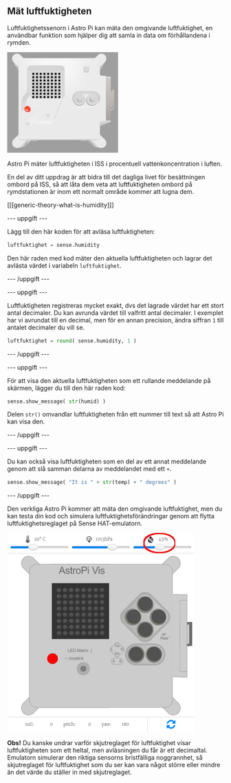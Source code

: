 ## Mät luftfuktigheten

Luftfuktighetssenorn i Astro Pi kan mäta den omgivande luftfuktighet, en användbar funktion som hjälper dig att samla in data om förhållandena i rymden.

![The Trinket Sense HAT emulator running a sample program which scrolls the humidity value across the LED matrix using white letters](images/M0_3.gif)

Astro Pi mäter luftfuktigheten i ISS i procentuell vattenkoncentration i luften.

En del av ditt uppdrag är att bidra till det dagliga livet för besättningen ombord på ISS, så att låta dem veta att luftfuktigheten ombord på rymdstationen är inom ett normalt område kommer att lugna dem.

[[[generic-theory-what-is-humidity]]]

--- uppgift ---

Lägg till den här koden för att avläsa luftfuktigheten:

```python
luftfuktighet = sense.humidity
```

Den här raden med kod mäter den aktuella luftfuktigheten och lagrar det avlästa värdet i variabeln `luftfuktighet`.

--- /uppgift ---

--- uppgift ---

Luftfuktigheten registreras mycket exakt, dvs det lagrade värdet har ett stort antal decimaler. Du kan avrunda värdet till valfritt antal decimaler. I exemplet har vi avrundat till en decimal, men för en annan precision, ändra siffran `1` till antalet decimaler du vill se.

```python
luftfuktighet = round( sense.humidity, 1 )
```

--- /uppgift ---

--- uppgift ---

För att visa den aktuella luftfuktigheten som ett rullande meddelande på skärmen, lägger du till den här raden kod:

```python
sense.show_message( str(humid) )
```

Delen `str()` omvandlar luftfuktigheten från ett nummer till text så att Astro Pi kan visa den.

--- /uppgift ---

--- uppgift ---

Du kan också visa luftfuktigheten som en del av ett annat meddelande genom att slå samman delarna av meddelandet med ett `+`.

```python
sense.show_message( "It is " + str(temp) + " degrees" )
```

--- /uppgift ---

Den verkliga Astro Pi kommer att mäta den omgivande luftfuktighet, men du kan testa din kod och simulera luftfuktighetsförändringar genom att flytta luftfuktighetsreglaget på Sense HAT-emulatorn.

![A labelled screenshot of the Sense HAT emulator with the code window on the left and the emulator on the right. The slider used to adjust the humidity is circled in the top right corner](images/humidity-slider.png)

**Obs!** Du kanske undrar varför skjutreglaget för luftfuktighet visar luftfuktigheten som ett heltal, men avläsningen du får är ett decimaltal. Emulatorn simulerar den riktiga sensorns bristfälliga noggrannhet, så skjutreglaget för luftfuktighet som du ser kan vara något större eller mindre än det värde du ställer in med skjutreglaget.
